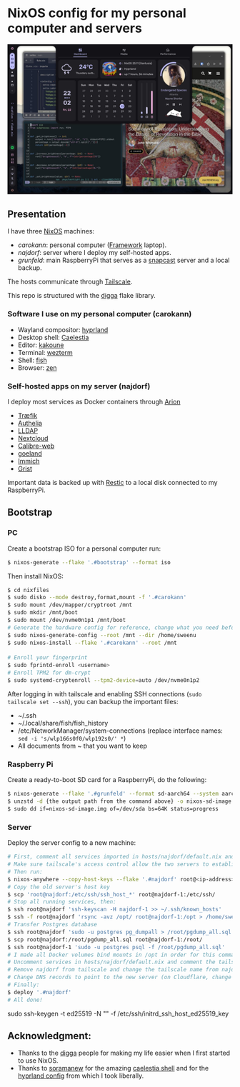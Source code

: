 # NixOS config for my personal computer and servers

![screenshot](./assets/screenshot.jpeg)

## Presentation

I have three [NixOS](https://nixos.org) machines:
- _carokann_: personal computer ([Framework](https://frame.work) laptop).
- _najdorf_: server where I deploy my self-hosted apps.
- _grunfeld_: main RaspberryPi that serves as a [snapcast](https://github.com/badaix/snapcast) server and a local backup.

The hosts communicate through [Tailscale](https://tailscale.com).

This repo is structured with the [digga](https://digga.divnix.com) flake library.

### Software I use on my personal computer (carokann)

- Wayland compositor: [hyprland](https://hypr.land)
- Desktop shell: [Caelestia](https://github.com/caelestia-dots/shell)
- Editor: [kakoune](https://github.com/mawww/kakoune)
- Terminal: [wezterm](https://wezterm.org)
- Shell: [fish](https://fishshell.com)
- Browser: [zen](https://zen-browser.app/)

### Self-hosted apps on my server (najdorf)

I deploy most services as Docker containers through [Arion](https://github.com/hercules-ci/arion)

- [Træfik](https://traefik.io/traefik)
- [Authelia](https://www.authelia.com)
- [LLDAP](https://github.com/lldap/lldap)
- [Nextcloud](https://nextcloud.com)
- [Calibre-web](https://github.com/janeczku/calibre-web)
- [goeland](https://github.com/slurdge/goeland)
- [Immich](https://immich.app)
- [Grist](https://www.getgrist.com/)

Important data is backed up with [Restic](https://restic.net) to a local disk connected to my RaspberryPi.


## Bootstrap
### PC
Create a bootstrap ISO for a personal computer run:
```bash
$ nixos-generate --flake '.#bootstrap' --format iso
```

Then install NixOS:
```bash
$ cd nixfiles
$ sudo disko --mode destroy,format,mount -f '.#carokann'
$ sudo mount /dev/mapper/cryptroot /mnt
$ sudo mkdir /mnt/boot
$ sudo mount /dev/nvme0n1p1 /mnt/boot
# Generate the hardware config for reference, change what you need before install
$ sudo nixos-generate-config --root /mnt --dir /home/sweenu
$ sudo nixos-install --flake '.#carokann' --root /mnt

# Enroll your fingerprint
$ sudo fprintd-enroll <username>
# Enroll TPM2 for dm-crypt
$ sudo systemd-cryptenroll --tpm2-device=auto /dev/nvme0n1p2
```

After logging in with tailscale and enabling SSH connections (`sudo tailscale set --ssh`), you can backup the important files:
- ~/.ssh
- ~/.local/share/fish/fish_history
- /etc/NetworkManager/system-connections (replace interface names: `sed -i 's/wlp166s0f0/wlp192s0/' *`)
- All documents from ~ that you want to keep

### Raspberry Pi
Create a ready-to-boot SD card for a RaspberryPi, do the following:
```bash
$ nixos-generate --flake '.#grunfeld' --format sd-aarch64 --system aarch64-linux
$ unzstd -d {the output path from the command above} -o nixos-sd-image.img
$ sudo dd if=nixos-sd-image.img of=/dev/sda bs=64K status=progress
```

### Server
Deploy the server config to a new machine:
```bash
# First, comment all services imported in hosts/najdorf/default.nix and uncomment the ts-oneshot-login service line.
# Make sure tailscale's access control allow the two servers to establish an SSH connection.
# Then run:
$ nixos-anywhere --copy-host-keys --flake '.#najdorf' root@<ip-address>
# Copy the old server's host key
$ scp 'root@najdorf:/etc/ssh/ssh_host_*' root@najdorf-1:/etc/ssh/
# Stop all running services, then:
$ ssh root@najdorf 'ssh-keyscan -H najdorf-1 >> ~/.ssh/known_hosts'
$ ssh -f root@najdorf 'rsync -avz /opt/ root@najdorf-1:/opt > /home/sweenu/rsync.log 2>&1 &'
# Transfer Postgres database
$ ssh root@najdorf 'sudo -u postgres pg_dumpall > /root/pgdump_all.sql'
$ scp root@najdorf:/root/pgdump_all.sql root@najdorf-1:/root/
$ ssh root@najdorf-1 'sudo -u postgres psql -f /root/pgdump_all.sql'
# I made all Docker volumes bind mounts in /opt in order for this command to be enough for migrating everything important.
# Uncomment services in hosts/najdorf/default.nix and comment the tailscale-login service line.
# Remove najdorf from tailscale and change the tailscale name from najdorf-1 to najdorf.
# Change DNS records to point to the new server (on Cloudflare, change the IP scope of the API token to the new IP).
# Finally:
$ deploy '.#najdorf'
# All done!
```

sudo ssh-keygen -t ed25519 -N "" -f /etc/ssh/initrd_ssh_host_ed25519_key

## Acknowledgment:
* Thanks to the [digga](https://digga.divnix.com) people for making my life easier when I first started to use NixOS.
* Thanks to [soramanew](https://github.com/soramanew) for the amazing [caelestia shell](https://github.com/caelestia-dots/shell) and for the [hyprland config](https://github.com/caelestia-dots/caelestia/tree/e456e8abb90b94f2e6ae859f6e3b3ef2a5e27099/hypr) from which I took liberally.
